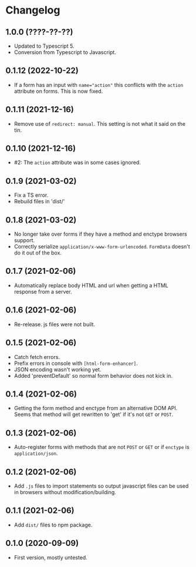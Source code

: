 Changelog
=========

1.0.0 (????-??-??)
------------------

* Updated to Typescript 5.
* Conversion from Typescript to Javascript.


0.1.12 (2022-10-22)
-------------------

* If a form has an input with `name="action"` this conflicts with the `action`
  attribute on forms. This is now fixed.


0.1.11 (2021-12-16)
-------------------

* Remove use of `redirect: manual`. This setting is not what it said on the
  tin.


0.1.10 (2021-12-16)
-------------------

* #2: The `action` attribute was in some cases ignored.


0.1.9 (2021-03-02)
------------------

* Fix a TS error.
* Rebuild files in 'dist/'


0.1.8 (2021-03-02)
------------------

* No longer take over forms if they have a method and enctype browsers support.
* Correctly serialize `application/x-www-form-urlencoded`. `FormData` doesn't
  do it out of the box.


0.1.7 (2021-02-06)
------------------

* Automatically replace body HTML and url when getting a HTML response from a
  server.


0.1.6 (2021-02-06)
------------------

* Re-release. js files were not built.


0.1.5 (2021-02-06)
------------------

* Catch fetch errors.
* Prefix errors in console with `[html-form-enhancer]`.
* JSON encoding wasn't working yet.
* Added 'preventDefault' so normal form behavior does not kick in.


0.1.4 (2021-02-06)
------------------

* Getting the form method and enctype from an alternative DOM API. Seems that
  method will get rewritten to 'get' if it's not `GET` or `POST`.


0.1.3 (2021-02-06)
------------------

* Auto-register forms with methods that are not `POST` or `GET` or if `enctype`
  is `application/json`.


0.1.2 (2021-02-06)
------------------

* Add `.js` files to import statements so output javascript files can be used
  in browsers without modification/building.


0.1.1 (2021-02-06)
------------------

* Add `dist/` files to npm package.


0.1.0 (2020-09-09)
------------------

* First version, mostly untested.

